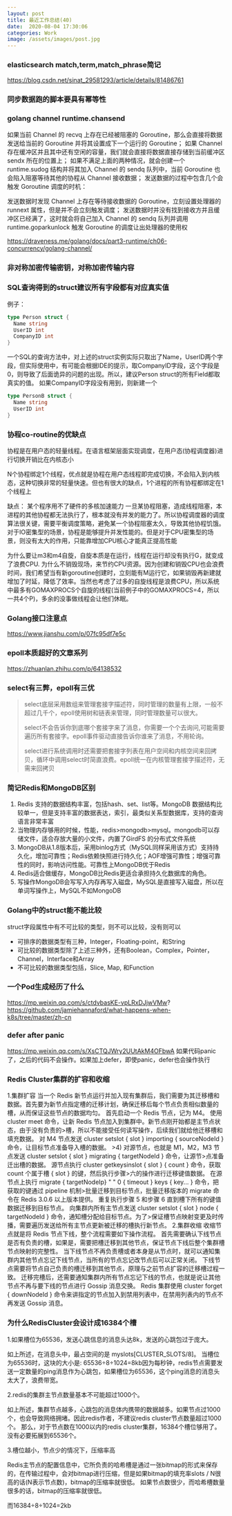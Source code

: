 ```yaml
---
layout: post
title: 最近工作总结(40)
date:  2020-08-04 17:30:06
categories: Work
image: /assets/images/post.jpg
---
```


### elasticsearch match,term,match_phrase简记
https://blog.csdn.net/sinat_29581293/article/details/81486761

### 同步数据跑的脚本要具有幂等性

### golang channel runtime.chansend
如果当前 Channel 的 recvq 上存在已经被阻塞的 Goroutine，那么会直接将数据发送给当前的 Goroutine 并将其设置成下一个运行的 Goroutine；
如果 Channel 存在缓冲区并且其中还有空闲的容量，我们就会直接将数据直接存储到当前缓冲区 sendx 所在的位置上；
如果不满足上面的两种情况，就会创建一个 runtime.sudog 结构并将其加入 Channel 的 sendq 队列中，当前 Goroutine 也会陷入阻塞等待其他的协程从 Channel 接收数据；
发送数据的过程中包含几个会触发 Goroutine 调度的时机：

发送数据时发现 Channel 上存在等待接收数据的 Goroutine，立刻设置处理器的 runnext 属性，但是并不会立刻触发调度；
发送数据时并没有找到接收方并且缓冲区已经满了，这时就会将自己加入 Channel 的 sendq 队列并调用 runtime.goparkunlock 触发 Goroutine 的调度让出处理器的使用权

https://draveness.me/golang/docs/part3-runtime/ch06-concurrency/golang-channel/

### 非对称加密传输密钥，对称加密传输内容

### SQL查询得到的struct建议所有字段都有对应真实值
例子：
```go
type Person struct {
  Name string
  UserID int
  CompanyID int
}
```
一个SQL的查询方法中，对上述的struct实例实际只取出了Name，UserID两个字段，但实际使用中，有可能会根据IDE的提示，取CompanyID字段，这个字段是0，则导致了后面诡异的问题的出现。所以，建议Person struct的所有Field都取真实的值。
如果CompanyID字段没有用到，则新建一个

```go
type PersonB struct {
  Name string
  UserID int
}
```

### 协程co-routine的优缺点
协程是在用户态的轻量线程。在语言框架层面实现调度，在用户态(协程调度器)进行切换开销比在内核态小

N个协程绑定1个线程，优点就是协程在用户态线程即完成切换，不会陷入到内核态，这种切换非常的轻量快速。但也有很大的缺点，1个进程的所有协程都绑定在1个线程上

缺点：
某个程序用不了硬件的多核加速能力
一旦某协程阻塞，造成线程阻塞，本进程的其他协程都无法执行了，根本就没有并发的能力了。所以协程调度器的调度算法很关键，需要平衡调度策略，避免某一个协程阻塞太久，导致其他协程饥饿。对于IO密集型的场景，协程是能够提升并发性能的。但是对于CPU密集型的场景，则没有太大的作用，只能靠增加CPU核心才能真正提高性能

为什么要让m3和m4自旋，自旋本质是在运行，线程在运行却没有执行G，就变成了浪费CPU. 为什么不销毁现场，来节约CPU资源。因为创建和销毁CPU也会浪费时间，我们希望当有新goroutine创建时，立刻能有M运行它，如果销毁再新建就增加了时延，降低了效率。当然也考虑了过多的自旋线程是浪费CPU，所以系统中最多有GOMAXPROCS个自旋的线程(当前例子中的GOMAXPROCS=4，所以一共4个P)，多余的没事做线程会让他们休眠。

### Golang接口注意点
https://www.jianshu.com/p/07fc95df7e5c

### epoll本质超好的文章系列
https://zhuanlan.zhihu.com/p/64138532

### select有三弊，epoll有三优

>select底层采用数组来管理套接字描述符，同时管理的数量有上限，一般不超过几千个，epoll使用树和链表来管理，同时管理数量可以很大。
>
>select不会告诉你到底哪个套接字来了消息，你需要一个个去询问,可能需要遍历所有套接字。epoll事件驱动直接告诉你谁来了消息，不用轮询。
>
>select进行系统调用时还需要把套接字列表在用户空间和内核空间来回拷贝，循环中调用select时简直浪费。epoll统一在内核管理套接字描述符，无需来回拷贝

### 简记Redis和MongoDB区别
1. Redis 支持的数据结构丰富，包括hash、set、list等。MongoDB 数据结构比较单一，但是支持丰富的数据表达，索引，最类似关系型数据库，支持的查询语言非常丰富
2. 当物理内存够用的时候，性能，redis>mongodb>mysql。mongodb可以存储文件，适合存放大量的小文件，内置了GirdFS 的分布式文件系统
3. MongoDB从1.8版本后，采用binlog方式（MySQL同样采用该方式）支持持久化，增加可靠性；Redis依赖快照进行持久化；AOF增强可靠性；增强可靠性的同时，影响访问性能。可靠性上MongoDB优于Redis
4. Redis适合做缓存，MongoDB比Redis更适合承担持久化数据库的角色。
5. 写操作MongoDB会写写入内存再写入磁盘，MySQL是直接写入磁盘，所以在单词写操作上，MySQL不如MongoDB

### Golang中的struct能不能比较
struct字段属性中有不可比较的类型，则不可以比较，没有则可以
- 可排序的数据类型有三种，Integer，Floating-point，和String
- 可比较的数据类型除了上述三种外，还有Boolean，Complex，Pointer，Channel，Interface和Array
- 不可比较的数据类型包括，Slice, Map, 和Function

### 一个Pod生成经历了什么
https://mp.weixin.qq.com/s/ctdvbasKE-vpLRxDJjwVMw?
https://github.com/jamiehannaford/what-happens-when-k8s/tree/master/zh-cn

### defer after panic
https://mp.weixin.qq.com/s/XsCTQJWry2UUtAkM4OFbwA
如果代码panic了，之后的代码不会操作。如果加上defer，即使panic，defer也会操作执行

### Redis Cluster集群的扩容和收缩
1.集群扩容
当一个 Redis 新节点运行并加入现有集群后，我们需要为其迁移槽和数据。首先要为新节点指定槽的迁移计划，确保迁移后每个节点负责相似数量的槽，从而保证这些节点的数据均匀。
首先启动一个 Redis 节点，记为 M4。
使用 cluster meet 命令，让新 Redis 节点加入到集群中。新节点刚开始都是主节点状态，由于没有负责的>槽，所以不能接受任何读写操作，后续我们就给他迁移槽和填充数据。
对 M4 节点发送 cluster setslot { slot } importing { sourceNodeId } 命令，让目标节点准备导入槽的数据。 >4) 对源节点，也就是 M1，M2，M3 节点发送 cluster setslot { slot } migrating { targetNodeId } 命令，让源节>点准备迁出槽的数据。
源节点执行 cluster getkeysinslot { slot } { count } 命令，获取 count 个属于槽 { slot } 的键，然后执行步骤>六的操作进行迁移键值数据。
在源节点上执行 migrate { targetNodeIp} " " 0 { timeout } keys { key... } 命令，把获取的键通过 pipeline 机制>批量迁移到目标节点，批量迁移版本的 migrate 命令在 Redis 3.0.6 以上版本提供。
重复执行步骤 5 和步骤 6 直到槽下所有的键值数据迁移到目标节点。
向集群内所有主节点发送 cluster setslot { slot } node { targetNodeId } 命令，通知槽分配给目标节点。为了>保证槽节点映射变更及时传播，需要遍历发送给所有主节点更新被迁移的槽执行新节点。
2.集群收缩
收缩节点就是将 Redis 节点下线，整个流程需要如下操作流程。
首先需要确认下线节点是否有负责的槽，如果是，需要把槽迁移到其他节点，保证节点下线后整个集群槽节点映射的完整性。
当下线节点不再负责槽或者本身是从节点时，就可以通知集群内其他节点忘记下线节点，当所有的节点忘记改节点后可以正常关闭。
下线节点需要将节点自己负责的槽迁移到其他节点，原理与之前节点扩容的迁移槽过程一致。
迁移完槽后，还需要通知集群内所有节点忘记下线的节点，也就是说让其他节点不再与要下线的节点进行 Gossip 消息交换。
Redis 集群使用 cluster forget { downNodeId } 命令来讲指定的节点加入到禁用列表中，在禁用列表内的节点不再发送 Gossip 消息。

### 为什么RedisCluster会设计成16384个槽
1.如果槽位为65536，发送心跳信息的消息头达8k，发送的心跳包过于庞大。

如上所述，在消息头中，最占空间的是 myslots[CLUSTER_SLOTS/8]。 当槽位为65536时，这块的大小是: 65536÷8÷1024=8kb因为每秒钟，redis节点需要发送一定数量的ping消息作为心跳包，如果槽位为65536，这个ping消息的消息头太大了，浪费带宽。

2.redis的集群主节点数量基本不可能超过1000个。

如上所述，集群节点越多，心跳包的消息体内携带的数据越多。如果节点过1000个，也会导致网络拥堵。因此redis作者，不建议redis cluster节点数量超过1000个。 那么，对于节点数在1000以内的redis cluster集群，16384个槽位够用了。没有必要拓展到65536个。

3.槽位越小，节点少的情况下，压缩率高

Redis主节点的配置信息中，它所负责的哈希槽是通过一张bitmap的形式来保存的，在传输过程中，会对bitmap进行压缩，但是如果bitmap的填充率slots / N很高的话(N表示节点数)，bitmap的压缩率就很低。 如果节点数很少，而哈希槽数量很多的话，bitmap的压缩率就很低。

而16384÷8÷1024=2kb
